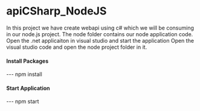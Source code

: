 # apiCSharp_NodeJS
In this project we have create webapi using c# which we will be consuming in our node.js project.
The node folder contains our node application code. Open the .net applicaiton in visual studio and start the application
Open the visual studio code and open the node project folder in it.

#### Install Packages
--- npm install

#### Start Application
--- npm start
